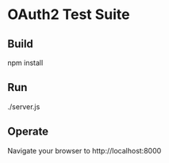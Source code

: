 OAuth2 Test Suite
=================

Build
-----
npm install

Run
---
./server.js

Operate
-------
Navigate your browser to http://localhost:8000